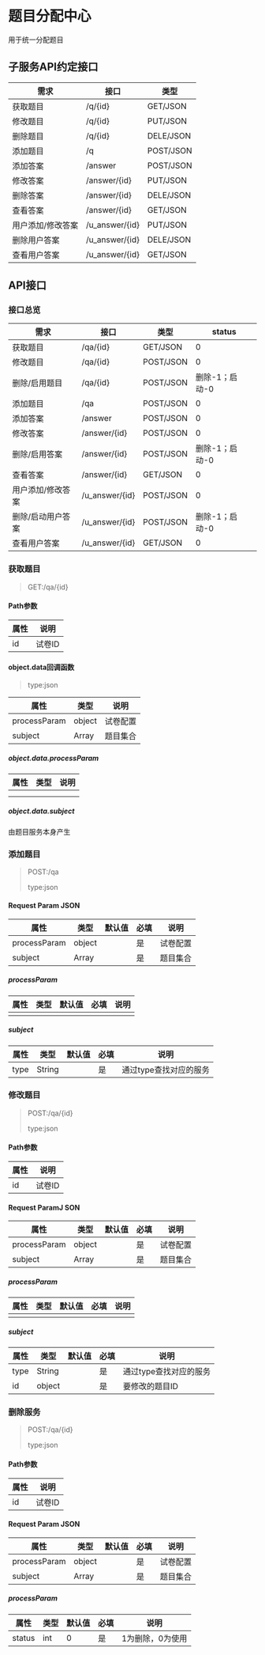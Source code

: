 # 题目分配中心

用于统一分配题目

## 子服务API约定接口

| 需求              | 接口           | 类型      |
| ----------------- | -------------- | --------- |
| 获取题目          | /q/{id}        | GET/JSON  |
| 修改题目          | /q/{id}        | PUT/JSON  |
| 删除题目          | /q/{id}        | DELE/JSON |
| 添加题目          | /q             | POST/JSON |
| 添加答案          | /answer        | POST/JSON |
| 修改答案          | /answer/{id}   | PUT/JSON  |
| 删除答案          | /answer/{id}   | DELE/JSON |
| 查看答案          | /answer/{id}   | GET/JSON  |
| 用户添加/修改答案 | /u_answer/{id} | PUT/JSON  |
| 删除用户答案      | /u_answer/{id} | DELE/JSON |
| 查看用户答案      | /u_answer/{id} | GET/JSON  |



## API接口

### 接口总览

| 需求              | 接口           | 类型      | status         |
| ----------------- | -------------- | --------- | -------------- |
| 获取题目          | /qa/{id}       | GET/JSON  | 0              |
| 修改题目          | /qa/{id}       | POST/JSON | 0              |
| 删除/启用题目     | /qa/{id}       | POST/JSON | 删除-1；启动-0 |
| 添加题目          | /qa            | POST/JSON | 0              |
| 添加答案          | /answer        | POST/JSON | 0              |
| 修改答案          | /answer/{id}   | POST/JSON | 0              |
| 删除/启用答案     | /answer/{id}   | POST/JSON | 删除-1；启动-0 |
| 查看答案          | /answer/{id}   | GET/JSON  | 0              |
| 用户添加/修改答案 | /u_answer/{id} | POST/JSON | 0              |
| 删除/启动用户答案 | /u_answer/{id} | POST/JSON | 删除-1；启动-0 |
| 查看用户答案      | /u_answer/{id} | GET/JSON  | 0              |

### 获取题目

> GET:/qa/{id}

####  Path参数

| 属性 | 说明   |
| ---- | ------ |
| id   | 试卷ID |

#### object.data回调函数

> type:json

| 属性         | 类型   | 说明     |
| ------------ | ------ | -------- |
| processParam | object | 试卷配置 |
| subject      | Array  | 题目集合 |

##### object.data.processParam

| 属性 | 类型 | 说明 |
| ---- | ---- | ---- |
|      |      |      |
|      |      |      |

##### object.data.subject

由题目服务本身产生

### 添加题目

> POST:/qa
>
> type:json

#### Request Param JSON

| 属性         | 类型   | 默认值 | 必填 | 说明     |
| ------------ | ------ | ------ | ---- | -------- |
| processParam | object |        | 是   | 试卷配置 |
| subject      | Array  |        | 是   | 题目集合 |

##### processParam

| 属性 | 类型 | 默认值 | 必填 | 说明 |
| ---- | ---- | ------ | ---- | ---- |
|      |      |        |      |      |

##### subject

| 属性 | 类型   | 默认值 | 必填 | 说明                   |
| ---- | ------ | ------ | ---- | ---------------------- |
| type | String |        | 是   | 通过type查找对应的服务 |

### 修改题目

> POST:/qa/{id}
>
> type:json

####  Path参数

| 属性 | 说明   |
| ---- | ------ |
| id   | 试卷ID |

#### Request ParamJ SON

| 属性         | 类型   | 默认值 | 必填 | 说明     |
| ------------ | ------ | ------ | ---- | -------- |
| processParam | object |        | 是   | 试卷配置 |
| subject      | Array  |        | 是   | 题目集合 |

##### processParam

| 属性 | 类型 | 默认值 | 必填 | 说明 |
| ---- | ---- | ------ | ---- | ---- |
|      |      |        |      |      |

##### subject

| 属性 | 类型   | 默认值 | 必填 | 说明                   |
| ---- | ------ | ------ | ---- | ---------------------- |
| type | String |        | 是   | 通过type查找对应的服务 |
| id   | object |        | 是   | 要修改的题目ID         |

### 删除服务

> POST:/qa/{id}
>
> type:json

####  Path参数

| 属性 | 说明   |
| ---- | ------ |
| id   | 试卷ID |

#### Request Param JSON

| 属性         | 类型   | 默认值 | 必填 | 说明     |
| ------------ | ------ | ------ | ---- | -------- |
| processParam | object |        | 是   | 试卷配置 |
| subject      | Array  |        | 是   | 题目集合 |

##### processParam

| 属性   | 类型 | 默认值 | 必填 | 说明             |
| ------ | ---- | ------ | ---- | ---------------- |
| status | int  | 0      | 是   | 1为删除，0为使用 |